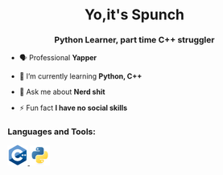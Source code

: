 <h1 align="center">Yo,it's Spunch</h1>
<h3 align="center">Python Learner, part time C++ struggler</h3>

- 🗣 Professional **Yapper**

- 🌱 I’m currently learning **Python, C++**

- 💬 Ask me about **Nerd shit**

- ⚡ Fun fact **I have no social skills**

<p align="left">
</p>

<h3 align="left">Languages and Tools:</h3>
<p align="left"> <a href="https://www.w3schools.com/cpp/" target="_blank" rel="noreferrer"> <img src="https://raw.githubusercontent.com/devicons/devicon/master/icons/cplusplus/cplusplus-original.svg" alt="cplusplus" width="40" height="40"/> </a> <a href="https://www.python.org" target="_blank" rel="noreferrer"> <img src="https://raw.githubusercontent.com/devicons/devicon/master/icons/python/python-original.svg" alt="python" width="40" height="40"/> </a> </p>
